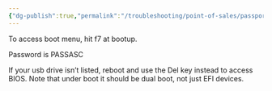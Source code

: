 ```yaml
---
{"dg-publish":true,"permalink":"/troubleshooting/point-of-sales/passport/passport-and-edh-hardware/"}
---
```



To access boot menu, hit f7 at bootup.  

Password is PASSASC 

If your usb drive isn’t listed, reboot and use the Del key instead to access BIOS.  Note that under boot it should be dual boot, not just EFI devices.  


